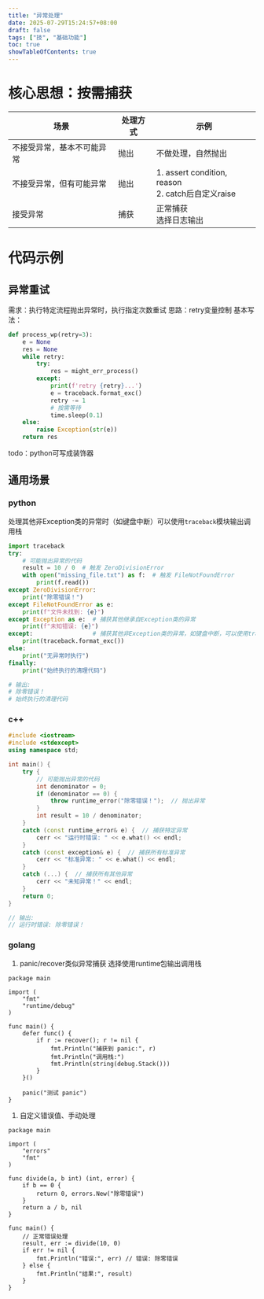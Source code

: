 ```yaml
---
title: "异常处理"
date: 2025-07-29T15:24:57+08:00
draft: false
tags: ["技", "基础功能"]
toc: true
showTableOfContents: true
---
```


# 核心思想：按需捕获
| 场景 | 处理方式 | 示例 |
| --- | --- | --- |
| 不接受异常，基本不可能异常 | 抛出 | 不做处理，自然抛出 |
| 不接受异常，但有可能异常 | 抛出 | 1. assert condition, reason<br>2. catch后自定义raise |
| 接受异常 | 捕获 | 正常捕获<br>选择日志输出 |


# 代码示例
## 异常重试
需求：执行特定流程抛出异常时，执行指定次数重试
思路：retry变量控制
基本写法：
```python
def process_wp(retry=3):
    e = None
    res = None
    while retry:
        try:
            res = might_err_process()
        except:
            print(f'retry {retry}...')
            e = traceback.format_exc()
            retry -= 1
            # 按需等待
            time.sleep(0.1)
    else:
        raise Exception(str(e))
    return res
```
todo：python可写成装饰器
## 通用场景
### python
处理其他非Exception类的异常时（如键盘中断）可以使用`traceback`模块输出调用栈
```python
import traceback
try:
    # 可能抛出异常的代码
    result = 10 / 0  # 触发 ZeroDivisionError
    with open("missing_file.txt") as f:  # 触发 FileNotFoundError
        print(f.read())
except ZeroDivisionError:
    print("除零错误！")
except FileNotFoundError as e:
    print(f"文件未找到: {e}")
except Exception as e:  # 捕获其他继承自Exception类的异常
    print(f"未知错误: {e}")
except:                 # 捕获其他非Exception类的异常，如键盘中断，可以使用trackback模块输出调用栈
    print(traceback.format_exc())
else:
    print("无异常时执行")
finally:
    print("始终执行的清理代码")

# 输出:
# 除零错误！
# 始终执行的清理代码
```
### c++
```c++
#include <iostream>
#include <stdexcept>
using namespace std;

int main() {
    try {
        // 可能抛出异常的代码
        int denominator = 0;
        if (denominator == 0) {
            throw runtime_error("除零错误！");  // 抛出异常
        }
        int result = 10 / denominator;
    } 
    catch (const runtime_error& e) {  // 捕获特定异常
        cerr << "运行时错误: " << e.what() << endl;
    }
    catch (const exception& e) {  // 捕获所有标准异常
        cerr << "标准异常: " << e.what() << endl;
    }
    catch (...) {  // 捕获所有其他异常
        cerr << "未知异常！" << endl;
    }
    return 0;
}

// 输出:
// 运行时错误: 除零错误！
```
### golang
1. panic/recover类似异常捕获
选择使用runtime包输出调用栈
```golang
package main

import (
	"fmt"
	"runtime/debug"
)

func main() {
	defer func() {
		if r := recover(); r != nil {
			fmt.Println("捕获到 panic:", r)
			fmt.Println("调用栈:")
			fmt.Println(string(debug.Stack()))
		}
	}()

	panic("测试 panic")
}
```
1. 自定义错误值、手动处理
```golang
package main

import (
    "errors"
    "fmt"
)

func divide(a, b int) (int, error) {
    if b == 0 {
        return 0, errors.New("除零错误")
    }
    return a / b, nil
}

func main() {
    // 正常错误处理
    result, err := divide(10, 0)
    if err != nil {
        fmt.Println("错误:", err) // 错误: 除零错误
    } else {
        fmt.Println("结果:", result)
    }
}
```